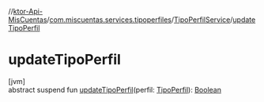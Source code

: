 //[ktor-Api-MisCuentas](../../../index.md)/[com.miscuentas.services.tipoperfiles](../index.md)/[TipoPerfilService](index.md)/[updateTipoPerfil](update-tipo-perfil.md)

# updateTipoPerfil

[jvm]\
abstract suspend fun [updateTipoPerfil](update-tipo-perfil.md)(perfil: [TipoPerfil](../../com.miscuentas.models/-tipo-perfil/index.md)): [Boolean](https://kotlinlang.org/api/latest/jvm/stdlib/kotlin/-boolean/index.html)
